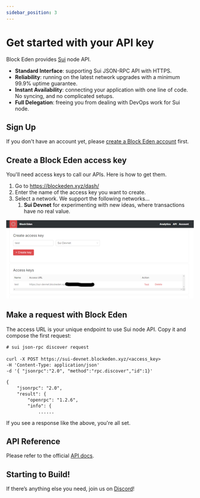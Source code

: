 ```yaml
---
sidebar_position: 3
---
```


# Get started with your API key

Block Eden provides [Sui](https://sui.io/) node API.

* **Standard Interface**: supporting Sui JSON-RPC API with HTTPS.
* **Reliability**: running on the latest network upgrades with a minimum 99.9%
  uptime guarantee.
* **Instant Availability**: connecting your application with one line of code. No
  syncing, and no complicated setups.
* **Full Delegation**: freeing you from dealing with DevOps work for Sui node.


## Sign Up

If you don't have an account yet, please [create a Block Eden account](https://blockeden.xyz/dash/sign-up/) first.

## Create a Block Eden access key

You'll need access keys to call our APIs. Here is how to get them.

1. Go to https://blockeden.xyz/dash/
2. Enter the name of the access key you want to create.
3. Select a network. We support the following networks...
   1. **Sui Devnet** for experimenting with new ideas, where transactions have no real value.


![image info](./img/create_sui_access_key.png)

## Make a request with Block Eden

The access URL is your unique endpoint to use Sui node API. Copy it and
compose the first request:
```
# sui json-rpc discover request

curl -X POST https://sui-devnet.blockeden.xyz/<access_key> 
-H 'Content-Type: application/json' 
-d '{ "jsonrpc":"2.0", "method":"rpc.discover","id":1}'
```

```
{
    "jsonrpc": "2.0",
    "result": {
        "openrpc": "1.2.6",
        "info": {
            ......
```
If you see a response like the above, you're all set.

## API Reference

Please refer to the official
[API docs](https://docs.sui.io/sui-jsonrpc).

## Starting to Build!

If there’s anything else you need, join us on
[Discord](https://discord.gg/GqzTYQ4YNa)!
